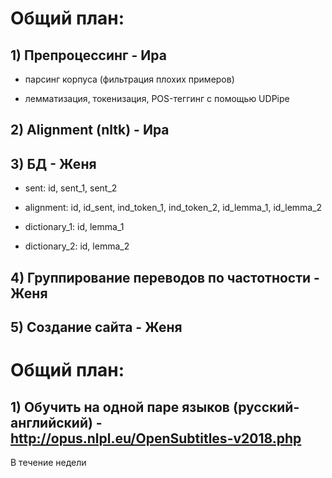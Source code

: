 # Общий план:

## 1)  Препроцессинг - Ира
  
  * парсинг корпуса (фильтрация плохих примеров)
  
  * лемматизация, токенизация, POS-теггинг с помощью UDPipe
  
## 2)  Alignment (nltk) - Ира

## 3)  БД - Женя

  * sent: id, sent_1, sent_2
  
  * alignment: id, id_sent, ind_token_1, ind_token_2, id_lemma_1, id_lemma_2
  
  * dictionary_1: id, lemma_1
  
  * dictionary_2: id, lemma_2
  
## 4)  Группирование переводов по частотности - Женя

## 5)  Создание сайта - Женя

# Общий план:

## 1)  Обучить на одной паре языков (русский-английский) - http://opus.nlpl.eu/OpenSubtitles-v2018.php
  В течение недели
